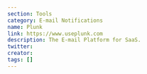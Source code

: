 ```yaml
---
section: Tools
category: E-mail Notifications
name: Plunk
link: https://www.useplunk.com
description: The E-mail Platform for SaaS.
twitter:
creator:
tags: []
---
```

